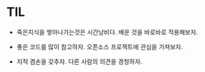 # TIL

- 죽은지식을 쌓아나가는것은 시간낭비다. 배운 것을 바로바로 적용해보자.

- 좋은 코드를 많이 참고하자. 오픈소스 프로젝트에 관심을 가져보자.

- 지적 겸손을 갖추자. 다른 사람의 의견을 경청하자.
